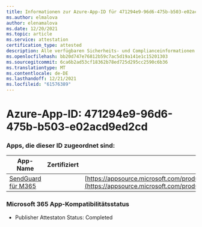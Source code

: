 ```yaml
---
title: Informationen zur Azure-App-ID für 471294e9-96d6-475b-b503-e02acd9ed2cd
ms.author: elmalova
author: elenamalova
ms.date: 12/20/2021
ms.topic: article
ms.service: attestation
certification_type: attested
description: Alle verfügbaren Sicherheits- und Complianceinformationen für 471294e9-96d6-475b-b503-e02acd9ed2cd.
ms.openlocfilehash: bb20d747e76812b59c7ac5d19a141e1c15201303
ms.sourcegitcommit: 6ca6b2ad53cf18362b78ed725d295cc2590c6b36
ms.translationtype: MT
ms.contentlocale: de-DE
ms.lasthandoff: 12/21/2021
ms.locfileid: "61576389"
---
```

# <a name="azure-app-id-471294e9-96d6-475b-b503-e02acd9ed2cd"></a>Azure-App-ID: 471294e9-96d6-475b-b503-e02acd9ed2cd


### <a name="apps-associated-with-this-id"></a>Apps, die dieser ID zugeordnet sind:
| **App-Name** | **Zertifiziert** | **Ansicht in AppSource** |
|--------------|---------------|-----------------------|
| [SendGuard für M365](https://docs.microsoft.com/microsoft-365-app-certification/forward/standsssouthpacificltd1581455821226.emailnotes) |  | [https://appsource.microsoft.com/product/office/standsssouthpacificltd1581455821226.emailnotes](https://appsource.microsoft.com/product/office/standsssouthpacificltd1581455821226.emailnotes) |

### <a name="microsoft-365-app-compliance-status"></a>Microsoft 365 App-Kompatibilitätsstatus
- Publisher Attestaton Status: Completed
